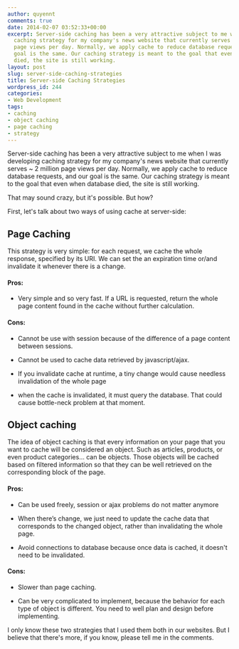 ```yaml
---
author: quyennt
comments: true
date: 2014-02-07 03:52:33+00:00
excerpt: Server-side caching has been a very attractive subject to me when I was developing
  caching strategy for my company's news website that currently serves ~ 2 million
  page views per day. Normally, we apply cache to reduce database requests, and our
  goal is the same. Our caching strategy is meant to the goal that even when database
  died, the site is still working.
layout: post
slug: server-side-caching-strategies
title: Server-side Caching Strategies
wordpress_id: 244
categories:
- Web Development
tags:
- caching
- object caching
- page caching
- strategy
---
```


Server-side caching has been a very attractive subject to me when I was developing caching strategy for my company's news website that currently serves ~ 2 million page views per day. Normally, we apply cache to reduce database requests, and our goal is the same. Our caching strategy is meant to the goal that even when database died, the site is still working.

That may sound crazy, but it's possible. But how?

<!-- more -->

First, let's talk about two ways of using cache at server-side:


## Page Caching


This strategy is very simple: for each request, we cache the whole response, specified by its URI. We can set the an expiration time or/and invalidate it whenever there is a change.


#### Pros:





	
  * Very simple and so very fast. If a URL is requested, return the whole page content found in the cache without further calculation.




#### Cons:





	
  * Cannot be use with session because of the difference of a page content between sessions.


	
  * Cannot be used to cache data retrieved by javascript/ajax.

	
  * If you invalidate cache at runtime, a tiny change would cause needless invalidation of the whole page

	
  * when the cache is invalidated, it must query the database. That could cause bottle-neck problem at that moment.




## Object caching


The idea of object caching is that every information on your page that you want to cache will be considered an object. Such as articles, products, or even product categories… can be objects. Those objects will be cached based on filtered information so that they can be well retrieved on the corresponding block of the page.


#### Pros:





	
  * Can be used freely, session or ajax problems do not matter anymore


	
  * When there’s change, we just need to update the cache data that corresponds to the changed object, rather than invalidating the whole page.

	
  * Avoid connections to database because once data is cached, it doesn't need to be invalidated.




#### Cons:





	
  * Slower than page caching.

	
  * Can be very complicated to implement, because the behavior for each type of object is different. You need to well plan and design before implementing.


I only know these two strategies that I used them both in our websites. But I believe that there's more, if you know, please tell me in the comments.
